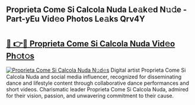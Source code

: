 ## Proprieta Come Si Calcola Nuda Le𝚊k𝚎d N𝚞𝚍e - Part-yEu Vid𝚎o Photos Le𝚊ks Qrv4Y

# <h2><a href="http://fbf17z8.evod.top/?m=Proprieta+Come+Si+Calcola+Nuda">🔗 👉🔴 Proprieta Come Si Calcola Nuda Vid𝚎o Ph𝚘t𝚘s</a></h2>

[![Proprieta Come Si Calcola Nuda N𝚞d𝚎s](https://i.imgur.com/8V9OHl7.gif)](http://fbf17z8.evod.top/?m=Proprieta+Come+Si+Calcola+Nuda)
Digital artist Proprieta Come Si Calcola Nuda and social media influencer, recognized for disseminating dance and lifestyle content through collaborative dance performances and short videos. Charismatic leader Proprieta Come Si Calcola Nuda, admired for their vision, passion, and unwavering commitment to their cause. 
